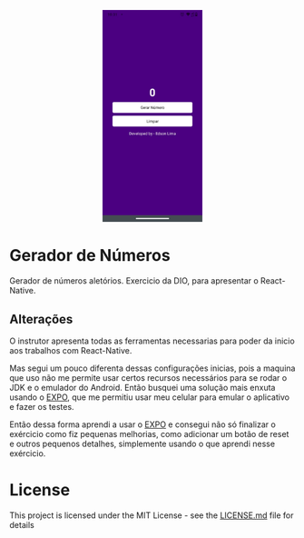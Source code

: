 <p align="center">
  <img alt="tela-app" src="./assets/image/app.jpeg" width="35%">
</p>

# Gerador de Números

Gerador de números aletórios. Exercicio da DIO, para apresentar o React-Native.

## Alterações

O instrutor apresenta todas as ferramentas necessarias para poder da inicio aos trabalhos com React-Native.

Mas segui um pouco diferenta dessas configurações inicias, pois a maquina que uso não me permite usar certos recursos necessários para
se rodar o JDK e o emulador do Android. Então busquei uma solução mais enxuta usando o [EXPO](https://expo.dev/tools), que me permitiu usar meu celular para emular o aplicativo e fazer os testes.

Então dessa forma aprendi a usar o [EXPO](https://expo.dev/tools) e consegui não só finalizar o exércicio como fiz pequenas melhorias, como adicionar um botão de reset e outros pequenos detalhes, simplemente usando o que aprendi nesse exércicio.

# License

This project is licensed under the MIT License - see the [LICENSE.md](LICENSE.md) file for details
